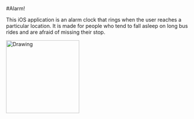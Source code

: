 
#Alarm!

This iOS application is an alarm clock that rings when the user reaches a particular location. It is made for people who tend to fall asleep on long bus rides and are afraid of missing their stop. 

<img src="http://bankoleadebajo.com/Images/IMG_0985.PNG" alt="Drawing" style="width: 200px;"/>
